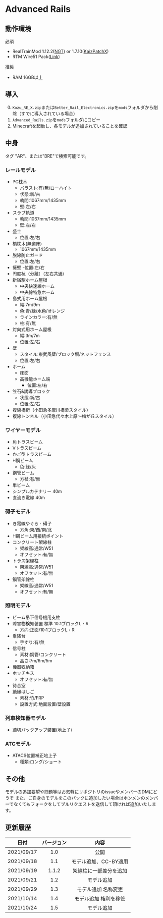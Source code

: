 # Advanced Rails
## 動作環境

必須
- RealTrainMod 1.12.2([NGT](https://www.curseforge.com/minecraft/mc-mods/realtrainmod)) or 1.7.10([KaizPatchX](https://github.com/Kai-Z-JP/KaizPatchX))
- RTM Wire51 Pack([Link](https://twitter.com/hi03_s/status/914244174433497088))

推奨
- RAM 16GB以上

## 導入

0. `Kozu_RE_X.zip`または`Better_Rail_Electronics.zip`を`mods`フォルダから削除（すでに導入されている場合）
1. `Advanced_Rails.zip`を`mods`フォルダにコピー
2. Minecraftを起動し、各モデルが追加されていることを確認

## 中身
タグ "AR"、または"BRE"で検索可能です。

### レールモデル
- PC枕木
    - バラスト:有/無/ローハイト
    - 状態:新/古
    - 軌間:1067mm/1435mm
    - 壁:左/右
- スラブ軌道
    - 軌間:1067mm/1435mm
    - 壁:左/右
- 盛土
    - 位置:左/右
- 橋枕木(無道床)
    - 1067mm/1435mm
- 脱線防止ガード
    - 位置:左/右
- 擁壁
    -位置:左/右
- 円度杭（分離）（左右共通）
- 新宿駅ホーム屋根
	- 中央快速線ホーム
    - 中央線特急ホーム
- 島式用ホーム屋根
	- 幅:7m/9m
	- 色:青/緑/水色/オレンジ
    - ラインカラー:有/無
    - 柱:有/無 
- 対向式用ホーム屋根
	- 幅:3m/7m
    - 位置:左/右
- 壁
	- スタイル:東武風壁/ブロック塀/ネットフェンス
    - 位置:左/右
- ホーム
	- 床面
    - 高機能ホーム端
        - 位置:左/右
- 笠石&誘導ブロック
    - 状態:新/古
    - 位置:左/右
- 複線橋桁（小田急多摩川橋梁スタイル）
- 複線トンネル（小田急代々木上原～梅が丘スタイル）
### ワイヤーモデル
- 角トラスビーム
- Vトラスビーム
- かご型トラスビーム
- H鋼ビーム
    - 色:緑/灰
- 鋼管ビーム
    - 方杖:有/無
- 単ビーム
- シンプルカテナリー 40m
- 直流き電線 40m
### 碍子モデル
- き電線やぐら・碍子
    - 方角:東/西/南/北
- H鋼ビーム用接続ポイント
- コンクリート架線柱
    - 架線高:通常/W51
    - オフセット:有/無
- トラス架線柱
    - 架線高:通常/W51
    - オフセット:有/無
- 鋼管架線柱
    - 架線高:通常/W51
    - オフセット:有/無
### 照明モデル
- ビーム吊下信号機用支柱
- 障害物検知装置 標準 10:1ブロックL・R
    - 方向:正面/10:1ブロックL・R
- 乗降台
    - 手すり:有/無
- 信号柱
    - 素材:鋼管/コンクリート
    - 高さ:7m/6m/5m
- 機器収納箱
- ホッチキス
    - オフセット:有/無
- 待合室
- 絶縁はしご
    - 素材:竹/FRP
    - 設置方式:地面設置/壁設置
### 列車検知器モデル
- 踏切バックアップ装置(地上子)
### ATCモデル
- ATACS位置補正地上子
    - 種類:ロング/ショート

## その他
モデルの追加要望や問題等はお気軽にリポジトリのissueやメンバーのDMにどうぞ
また、ご自身のモデルをこのパックに追加したい場合はホンメンのメンバーでなくてもフォークをしてプルリクエストを送信して頂ければ追加いたします。

## 更新履歴
|日付|バージョン|内容|
|:--:|:--:|:--:|
|2021/09/17|1.0|公開|
|2021/09/18|1.1|モデル追加、CC-BY適用|
|2021/09/19|1.1.2|架線柱に一部差分を追加|
|2021/09/21|1.2|モデル追加|
|2021/09/29|1.3|モデル追加 名称変更|
|2021/10/14|1.4|モデル追加 権利を移管|
|2021/10/24|1.5|モデル追加|